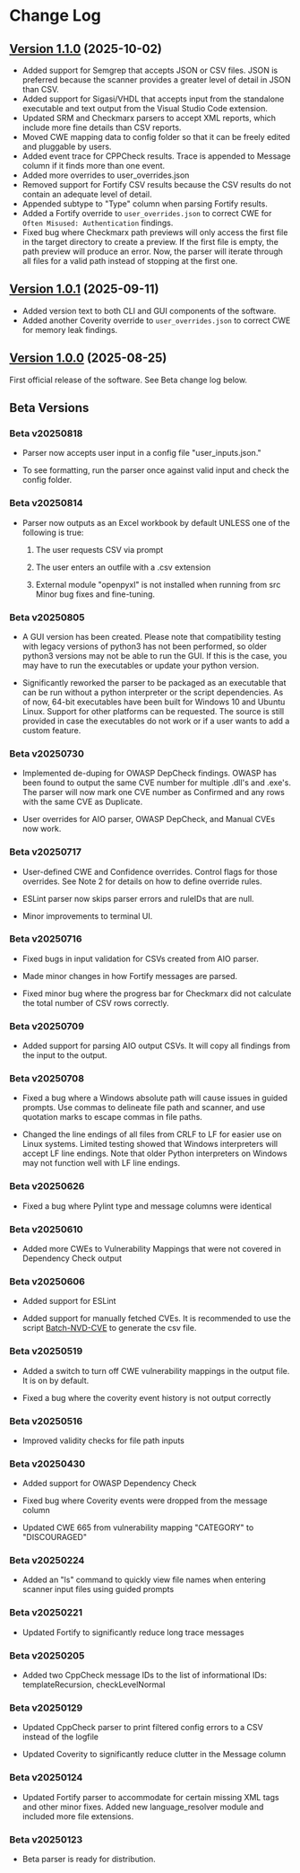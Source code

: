 # Change Log

## [Version 1.1.0](https://github.com/DevinPatel72/Static-Analysis-Results-Parser/releases/tag/v1.1.0) (2025-10-02)

- Added support for Semgrep that accepts JSON or CSV files. JSON is preferred because the scanner provides a greater level of detail in JSON than CSV.
- Added support for Sigasi/VHDL that accepts input from the standalone executable and text output from the Visual Studio Code extension.
- Updated SRM and Checkmarx parsers to accept XML reports, which include more fine details than CSV reports.
- Moved CWE mapping data to config folder so that it can be freely edited and pluggable by users.
- Added event trace for CPPCheck results. Trace is appended to Message column if it finds more than one event.
- Added more overrides to user_overrides.json
- Removed support for Fortify CSV results because the CSV results do not contain an adequate level of detail.
- Appended subtype to "Type" column when parsing Fortify results.
- Added a Fortify override to `user_overrides.json` to correct CWE for `Often Misused: Authentication` findings.
- Fixed bug where Checkmarx path previews will only access the first file in the target directory to create a preview. If the first file is empty, the path preview will produce an error. Now, the parser will iterate through all files for a valid path instead of stopping at the first one.

## [Version 1.0.1](https://github.com/DevinPatel72/Static-Analysis-Results-Parser/releases/tag/v1.0.1) (2025-09-11)

- Added version text to both CLI and GUI components of the software.
- Added another Coverity override to `user_overrides.json` to correct CWE for memory leak findings.

## [Version 1.0.0](https://github.com/DevinPatel72/Static-Analysis-Results-Parser/releases/tag/v1.0.0) (2025-08-25)

First official release of the software. See Beta change log below.


## Beta Versions

### Beta v20250818
- Parser now accepts user input in a config file "user_inputs.json."

- To see formatting, run the parser once against valid input and check the config folder.

### Beta v20250814
- Parser now outputs as an Excel workbook by default UNLESS one of the following is true:
    1) The user requests CSV via prompt

    2) The user enters an outfile with a .csv extension

    3) External module "openpyxl" is not installed when running from src
    Minor bug fixes and fine-tuning.

### Beta v20250805
- A GUI version has been created. Please note that compatibility testing with legacy versions of python3 has not been performed, so older python3 versions may not be able to run the GUI. If this is the case, you may have to run the executables or update your python version.

- Significantly reworked the parser to be packaged as an executable that can be run without a python interpreter or the script dependencies. As of now, 64-bit executables have been built for Windows 10 and Ubuntu Linux. Support for other platforms can be requested. The source is still provided in case the executables do not work or if a user wants to add a custom feature.

### Beta v20250730
- Implemented de-duping for OWASP DepCheck findings. OWASP has been found to output the same CVE number for multiple .dll's and .exe's. The parser will now mark one CVE number as Confirmed and any rows with the same CVE as Duplicate.

- User overrides for AIO parser, OWASP DepCheck, and Manual CVEs now work.

### Beta v20250717
- User-defined CWE and Confidence overrides. Control flags for those overrides. See Note 2 for details on how to define override rules.

- ESLint parser now skips parser errors and ruleIDs that are null.

- Minor improvements to terminal UI.

### Beta v20250716
- Fixed bugs in input validation for CSVs created from AIO parser.

- Made minor changes in how Fortify messages are parsed.

- Fixed minor bug where the progress bar for Checkmarx did not calculate the total number of CSV rows correctly.

### Beta v20250709
- Added support for parsing AIO output CSVs. It will copy all findings from the input to the output.

### Beta v20250708
- Fixed a bug where a Windows absolute path will cause issues in guided prompts. Use commas to delineate file path and scanner, and use quotation marks to escape commas in file paths.

- Changed the line endings of all files from CRLF to LF for easier use on Linux systems. Limited testing showed that Windows interpreters will accept LF line endings. Note that older Python interpreters on Windows may not function well with LF line endings.

### Beta v20250626
- Fixed a bug where Pylint type and message columns were identical

### Beta v20250610
- Added more CWEs to Vulnerability Mappings that were not covered in Dependency Check output

### Beta v20250606
- Added support for ESLint

- Added support for manually fetched CVEs. It is recommended to use the script [Batch-NVD-CVE](https://github.com/DevinPatel72/Batch-NVD-Query) to generate the csv file.

### Beta v20250519
- Added a switch to turn off CWE vulnerability mappings in the output file. It is on by default.

- Fixed a bug where the coverity event history is not output correctly

### Beta v20250516
- Improved validity checks for file path inputs

### Beta v20250430
- Added support for OWASP Dependency Check

- Fixed bug where Coverity events were dropped from the message column

- Updated CWE 665 from vulnerability mapping "CATEGORY" to "DISCOURAGED"

### Beta v20250224
- Added an "ls" command to quickly view file names when entering scanner input files using guided prompts

### Beta v20250221
- Updated Fortify to significantly reduce long trace messages

### Beta v20250205
- Added two CppCheck message IDs to the list of informational IDs: templateRecursion, checkLevelNormal

### Beta v20250129
- Updated CppCheck parser to print filtered config errors to a CSV instead of the logfile

- Updated Coverity to significantly reduce clutter in the Message column

### Beta v20250124
- Updated Fortify parser to accommodate for certain missing XML tags and other minor fixes. Added new language_resolver module and included more file extensions.

### Beta v20250123
- Beta parser is ready for distribution.
